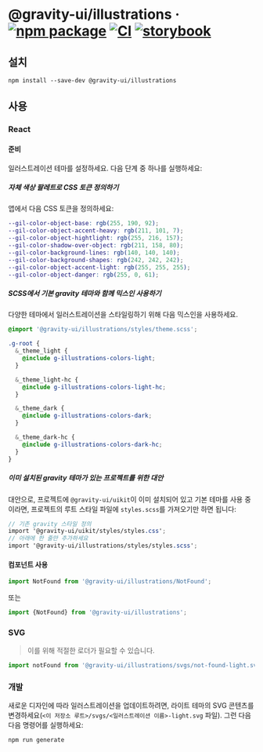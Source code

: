 # @gravity-ui/illustrations &middot; [![npm package](https://img.shields.io/npm/v/@gravity-ui/illustrations)](https://www.npmjs.com/package/@gravity-ui/illustrations) [![CI](https://img.shields.io/github/actions/workflow/status/gravity-ui/illustrations/.github/workflows/ci.yml?label=CI&logo=github)](https://github.com/gravity-ui/illustrations/actions/workflows/ci.yml?query=branch:main) [![storybook](https://img.shields.io/badge/Storybook-deployed-ff4685)](https://preview.gravity-ui.com/illustrations/)

## 설치

```shell
npm install --save-dev @gravity-ui/illustrations
```

## 사용

### React

#### 준비

일러스트레이션 테마를 설정하세요. 다음 단계 중 하나를 실행하세요:

##### 자체 색상 팔레트로 CSS 토큰 정의하기

앱에서 다음 CSS 토큰을 정의하세요:

```scss
--gil-color-object-base: rgb(255, 190, 92);
--gil-color-object-accent-heavy: rgb(211, 101, 7);
--gil-color-object-hightlight: rgb(255, 216, 157);
--gil-color-shadow-over-object: rgb(211, 158, 80);
--gil-color-background-lines: rgb(140, 140, 140);
--gil-color-background-shapes: rgb(242, 242, 242);
--gil-color-object-accent-light: rgb(255, 255, 255);
--gil-color-object-danger: rgb(255, 0, 61);
```

##### SCSS에서 기본 gravity 테마와 함께 믹스인 사용하기

다양한 테마에서 일러스트레이션을 스타일링하기 위해 다음 믹스인을 사용하세요.

```scss
@import '@gravity-ui/illustrations/styles/theme.scss';

.g-root {
  &_theme_light {
    @include g-illustrations-colors-light;
  }

  &_theme_light-hc {
    @include g-illustrations-colors-light-hc;
  }

  &_theme_dark {
    @include g-illustrations-colors-dark;
  }

  &_theme_dark-hc {
    @include g-illustrations-colors-dark-hc;
  }
}
```

##### 이미 설치된 gravity 테마가 있는 프로젝트를 위한 대안

대안으로, 프로젝트에 `@gravity-ui/uikit`이 이미 설치되어 있고 기본 테마를 사용 중이라면, 프로젝트의 루트 스타일 파일에 `styles.scss`를 가져오기만 하면 됩니다:

```scss
// 기존 gravity 스타일 정의
import '@gravity-ui/uikit/styles/styles.css';
// 아래에 한 줄만 추가하세요
import '@gravity-ui/illustrations/styles/styles.scss';
```

#### 컴포넌트 사용

```js
import NotFound from '@gravity-ui/illustrations/NotFound';
```

또는

```js
import {NotFound} from '@gravity-ui/illustrations';
```

### SVG

> 이를 위해 적절한 로더가 필요할 수 있습니다.

```js
import notFound from '@gravity-ui/illustrations/svgs/not-found-light.svg';
```

### 개발

새로운 디자인에 따라 일러스트레이션을 업데이트하려면, 라이트 테마의 SVG 콘텐츠를 변경하세요(`<이 저장소 루트>/svgs/<일러스트레이션 이름>-light.svg` 파일). 그런 다음 다음 명령어를 실행하세요:

```shell
npm run generate
```